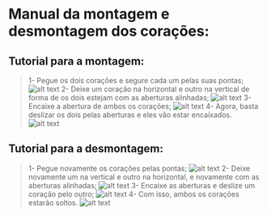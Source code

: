 # Manual da montagem e desmontagem dos corações:


## Tutorial para a montagem:

>1- Pegue os dois corações e segure cada um pelas suas pontas;
![alt text](Imagens/1.jpg)
>2- Deixe um coração na horizontal e outro na vertical de forma de os dois estejam com as aberturas 
alinhadas;
![alt text](Imagens/3.jpg)
>3- Encaixe a abertura de ambos os corações;
![alt text](Imagens/4.jpg)
>4- Agora, basta deslizar os dois pelas aberturas e eles vão estar encaixados.
![alt text](Imagens/4.jpg)

## Tutorial para a desmontagem:

>1- Pegue novamente os corações pelas pontas;
![alt text](Imagens/01.jpg)
>2- Deixe novamente um na vertical e outro na horizontal, e novamente com as aberturas alinhadas;
![alt text](Imagens/02.jpg)
>3- Encaixe as aberturas e deslize um coração pelo outro;
![alt text](Imagens/03.jpg)
>4- Com isso, ambos os corações estarão soltos.
![alt text](Imagens/04.jpg)